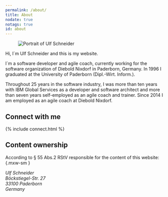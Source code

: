 ```yaml
---
permalink: /about/
title: About
nodate: true
notags: true
id: about
---
```

<figure class="mxw-rg">
<img class="w-100 fit-cover" src="/img/ulf/ulf-16x9-900.jpg" alt="Portrait of Ulf Schneider">
</figure>

Hi, I´m Ulf Schneider and this is my website. 

I´m a software developer and agile coach, currently working for the software organization of Diebold Nixdorf in Paderborn, Germany. In 1996 I graduated at the University of Paderborn (Dipl.-Wirt. Inform.). 

Throughout 25 years in the software industry, I was more than ten years with IBM Global Services as a developer and software architect and more than seven years self-employed as an agile coach and trainer. Since 2014 I am employed as an agile coach at Diebold Nixdorf.

<h2>Connect with me</h2>
{% include connect.html %}

<h2>Content ownership</h2>

According to § 55 Abs.2 RStV responsible for the content of this website:{.mxw-sm }

<address class="mry">
Ulf Schneider<br>
Böckstiegel-Str. 27<br>
33100 Paderborn<br>
Germany<br>
</address>




